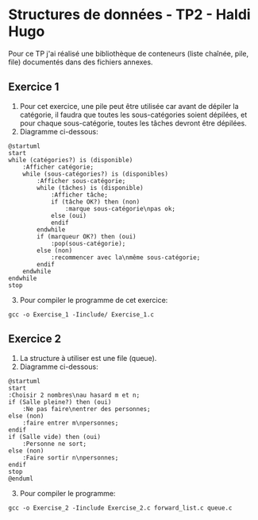 # Structures de données - TP2 - Haldi Hugo

Pour ce TP j'ai réalisé une bibliothèque de conteneurs (liste chaînée, pile, file) documentés dans des fichiers annexes.

## Exercice 1

1. Pour cet exercice, une pile peut être utilisée car avant de dépiler la catégorie, il faudra que toutes les sous-catégories soient dépilées, et pour chaque sous-catégorie, toutes les tâches devront être dépilées.
2. Diagramme ci-dessous:

```plantuml
@startuml
start
while (catégories?) is (disponible)
    :Afficher catégorie;
    while (sous-catégories?) is (disponibles)
        :Afficher sous-catégorie;
        while (tâches) is (disponible)
            :Afficher tâche;
            if (tâche OK?) then (non)
                :marque sous-catégorie\npas ok;
            else (oui)
            endif
        endwhile
        if (marqueur OK?) then (oui)
            :pop(sous-catégorie);
        else (non)
            :recommencer avec la\nmême sous-catégorie;
        endif
    endwhile
endwhile
stop
```

3. Pour compiler le programme de cet exercice:

```shell
gcc -o Exercise_1 -Iinclude/ Exercise_1.c
```

## Exercice 2

1. La structure à utiliser est une file (queue).
2. Diagramme ci-dessous:

```plantuml
@startuml
start
:Choisir 2 nombres\nau hasard m et n;
if (Salle pleine?) then (oui)
    :Ne pas faire\nentrer des personnes;
else (non)
    :faire entrer m\npersonnes;
endif
if (Salle vide) then (oui)
    :Personne ne sort;
else (non)
    :Faire sortir n\npersonnes;
endif
stop
@enduml
```

3. Pour compiler le programme:

```shell
gcc -o Exercise_2 -Iinclude Exercise_2.c forward_list.c queue.c
```